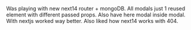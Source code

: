 Was playing with new next14 router + mongoDB. 
All modals just 1 reused element with different passed props. Also have here modal inside modal. With nextjs worked way better.
Also liked how next14 works with 404.
